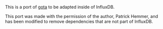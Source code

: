 This is a port of [gota](https://github.com/phemmer/gota) to be adapted inside of InfluxDB.

This port was made with the permission of the author, Patrick Hemmer, and has been modified to remove dependencies that are not part of InfluxDB.
